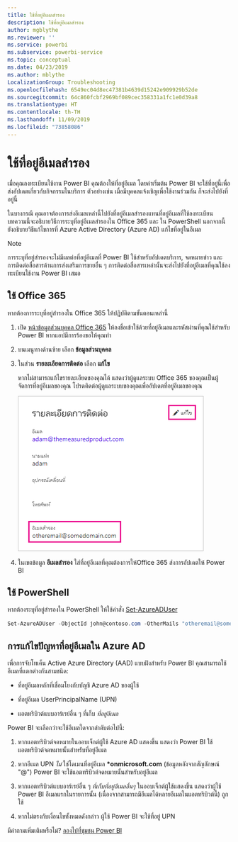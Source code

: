 ```yaml
---
title: ใช้ที่อยู่อีเมลสำรอง
description: ใช้ที่อยู่อีเมลสำรอง
author: mgblythe
ms.reviewer: ''
ms.service: powerbi
ms.subservice: powerbi-service
ms.topic: conceptual
ms.date: 04/23/2019
ms.author: mblythe
LocalizationGroup: Troubleshooting
ms.openlocfilehash: 6549ec04d8ec47381b4639d15242e909929b52de
ms.sourcegitcommit: 64c860fcbf2969bf089cec358331a1fc1e0d39a8
ms.translationtype: HT
ms.contentlocale: th-TH
ms.lasthandoff: 11/09/2019
ms.locfileid: "73858086"
---
```

# <a name="use-an-alternate-email-address"></a>ใช้ที่อยู่อีเมลสำรอง

เมื่อคุณลงทะเบียนใช้งาน Power BI คุณต้องให้ที่อยู่อีเมล โดยค่าเริ่มต้น Power BI จะใช้ที่อยู่นี้เพื่อส่งอัปเดตเกี่ยวกับกิจกรรมในบริการ ตัวอย่างเช่น เมื่อมีบุคคลแจ้งเชิญเพื่อใช้งานร่วมกัน ก็จะส่งไปยังที่อยู่นี้

ในบางกรณี คุณอาจต้องการส่งอีเมลเหล่านี้ไปยังที่อยู่อีเมลสำรองแทนที่อยู่อีเมลที่ใช้ลงทะเบียน บทความนี้จะอธิบายวิธีการระบุที่อยู่อีเมลสำรองใน Office 365 และ ใน PowerShell นอกจากนี้ยังอธิบายวิธีแก้ไขการที่ Azure Active Directory (Azure AD) แก้ไขที่อยู่ในอีเมล

> [!NOTE]
> การระบุที่อยู่สำรองจะไม่มีผลต่อที่อยู่อีเมลที่ Power BI ใช้สำหรับอัปเดตบริการ, จดหมายข่าว และการติดต่อสื่อสารด้านการส่งเสริมการขายอื่น ๆ การติดต่อสื่อสารเหล่านั้นจะส่งไปยังที่อยู่อีเมลที่คุณใช้ลงทะเบียนใช้งาน Power BI เสมอ

## <a name="use-office-365"></a>ใช้ Office 365

หากต้องการระบุที่อยู่สำรองใน Office 365 ให้ปฏิบัติตามขั้นตอนเหล่านี้

1. เปิด [หน้าข้อมูลส่วนบุคคล Office 365](https://portal.office.com/account/#personalinfo) ให้ลงชื่อเข้าใช้ด้วยที่อยู่อีเมลและรหัสผ่านที่คุณใช้สำหรับ Power BI หากแอปมีการร้องขอให้คุณทำ

1. บนเมนูทางด้านซ้าย เลือก **ข้อมูลส่วนบุคคล**

1. ในส่วน **รายละเอียดการติดต่อ** เลือก **แก้ไข**

    หากไม่สามารถแก้ไขรายละเอียดของคุณได้ แสดงว่าผู้ดูแลระบบ Office 365 ของคุณเป็นผู้จัดการที่อยู่อีเมลของคุณ โปรดติดต่อผู้ดูแลระบบของคุณเพื่ออัปเดตที่อยู่อีเมลของคุณ

    ![รายละเอียดการติดต่อ](media/service-admin-alternate-email-address-for-power-bi/contact-details.png)

1. ในเขตข้อมูล **อีเมลสำรอง** ใส่ที่อยู่อีเมลที่คุณต้องการให้Office 365 ส่งการอัปเดตให้ Power BI

## <a name="use-powershell"></a>ใช้ PowerShell

หากต้องระบุที่อยู่สำรองใน PowerShell ให้ใช้คำสั่ง [Set-AzureADUser](/powershell/module/azuread/set-azureaduser/)

```powershell
Set-AzureADUser -ObjectId john@contoso.com -OtherMails "otheremail@somedomain.com"
```

## <a name="email-address-resolution-in-azure-ad"></a>การแก้ไขปัญหาที่อยู่อีเมลใน Azure AD

เพื่อการจับโทเค็น Active Azure Directory (AAD) แบบฝังสำหรับ Power BI คุณสามารถใช้อีเมลที่แตกต่างกันสามชนิด:

* ที่อยู่อีเมลหลักที่เชื่อมโยงกับบัญชี Azure AD ของผู้ใช้

* ที่อยู่อีเมล UserPrincipalName (UPN)

* แอตทริบิวต์แบบอาร์เรย์อื่น ๆ ที่เก็บ *ที่อยู่อีเมล*

Power BI จะเลือกว่าจะใช้อีเมลใดจากลำดับต่อไปนี้:

1. หากแอตทริบิวต์จดหมายในออบเจ็กต์ผู้ใช้ Azure AD แสดงขึ้น แสดงว่า Power BI ใช้แอตทริบิวต์จดหมายนั้นสำหรับที่อยู่อีเมล

1. หากอีเมล UPN *ไม่* ใช่โดเมนที่อยู่อีเมล **\*onmicrosoft.com** (ข้อมูลหลังจากสัญลักษณ์ "\@") Power BI จะใช้แอตทริบิวต์จดหมายนั้นสำหรับอยู่อีเมล

1. หากแอตทริบิวต์แบบอาร์เรย์อื่น ๆ *ที่เก็บที่อยู่อีเมลอื่นๆ*  ในออบเจ็กต์ผู้ใช้แสดงขึ้น แสดงว่าผู้ใช้ Power BI อีเมลแรกในรายการนั้น (เนื่องจากสามารถมีอีเมลได้หลายอีเมลในแอตทริบิวต์นี้) ถูกใช้

1. หากไม่ตรงกับเงื่อนไขทั้งหมดดังกล่าว ผู้ใช้ Power BI จะใช้ที่อยู่ UPN

มีคำถามเพิ่มเติมหรือไม่? [ลองไปที่ชุมชน Power BI](https://community.powerbi.com/)